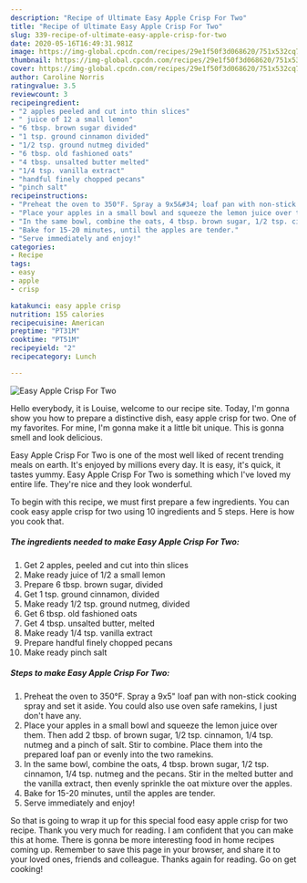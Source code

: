```yaml
---
description: "Recipe of Ultimate Easy Apple Crisp For Two"
title: "Recipe of Ultimate Easy Apple Crisp For Two"
slug: 339-recipe-of-ultimate-easy-apple-crisp-for-two
date: 2020-05-16T16:49:31.981Z
image: https://img-global.cpcdn.com/recipes/29e1f50f3d068620/751x532cq70/easy-apple-crisp-for-two-recipe-main-photo.jpg
thumbnail: https://img-global.cpcdn.com/recipes/29e1f50f3d068620/751x532cq70/easy-apple-crisp-for-two-recipe-main-photo.jpg
cover: https://img-global.cpcdn.com/recipes/29e1f50f3d068620/751x532cq70/easy-apple-crisp-for-two-recipe-main-photo.jpg
author: Caroline Norris
ratingvalue: 3.5
reviewcount: 3
recipeingredient:
- "2 apples peeled and cut into thin slices"
- " juice of 12 a small lemon"
- "6 tbsp. brown sugar divided"
- "1 tsp. ground cinnamon divided"
- "1/2 tsp. ground nutmeg divided"
- "6 tbsp. old fashioned oats"
- "4 tbsp. unsalted butter melted"
- "1/4 tsp. vanilla extract"
- "handful finely chopped pecans"
- "pinch salt"
recipeinstructions:
- "Preheat the oven to 350°F. Spray a 9x5&#34; loaf pan with non-stick cooking spray and set it aside. You could also use oven safe ramekins, I just don&#39;t have any."
- "Place your apples in a small bowl and squeeze the lemon juice over them. Then add 2 tbsp. of brown sugar, 1/2 tsp. cinnamon, 1/4 tsp. nutmeg and a pinch of salt. Stir to combine. Place them into the prepared loaf pan or evenly into the two ramekins."
- "In the same bowl, combine the oats, 4 tbsp. brown sugar, 1/2 tsp. cinnamon, 1/4 tsp. nutmeg and the pecans. Stir in the melted butter and the vanilla extract, then evenly sprinkle the oat mixture over the apples."
- "Bake for 15-20 minutes, until the apples are tender."
- "Serve immediately and enjoy!"
categories:
- Recipe
tags:
- easy
- apple
- crisp

katakunci: easy apple crisp 
nutrition: 155 calories
recipecuisine: American
preptime: "PT31M"
cooktime: "PT51M"
recipeyield: "2"
recipecategory: Lunch

---
```



![Easy Apple Crisp For Two](https://img-global.cpcdn.com/recipes/29e1f50f3d068620/751x532cq70/easy-apple-crisp-for-two-recipe-main-photo.jpg)

Hello everybody, it is Louise, welcome to our recipe site. Today, I'm gonna show you how to prepare a distinctive dish, easy apple crisp for two. One of my favorites. For mine, I'm gonna make it a little bit unique. This is gonna smell and look delicious.



Easy Apple Crisp For Two is one of the most well liked of recent trending meals on earth. It's enjoyed by millions every day. It is easy, it's quick, it tastes yummy. Easy Apple Crisp For Two is something which I've loved my entire life. They're nice and they look wonderful.


To begin with this recipe, we must first prepare a few ingredients. You can cook easy apple crisp for two using 10 ingredients and 5 steps. Here is how you cook that.

##### The ingredients needed to make Easy Apple Crisp For Two:

1. Get 2 apples, peeled and cut into thin slices
1. Make ready  juice of 1/2 a small lemon
1. Prepare 6 tbsp. brown sugar, divided
1. Get 1 tsp. ground cinnamon, divided
1. Make ready 1/2 tsp. ground nutmeg, divided
1. Get 6 tbsp. old fashioned oats
1. Get 4 tbsp. unsalted butter, melted
1. Make ready 1/4 tsp. vanilla extract
1. Prepare handful finely chopped pecans
1. Make ready pinch salt




##### Steps to make Easy Apple Crisp For Two:

1. Preheat the oven to 350°F. Spray a 9x5&#34; loaf pan with non-stick cooking spray and set it aside. You could also use oven safe ramekins, I just don&#39;t have any.
1. Place your apples in a small bowl and squeeze the lemon juice over them. Then add 2 tbsp. of brown sugar, 1/2 tsp. cinnamon, 1/4 tsp. nutmeg and a pinch of salt. Stir to combine. Place them into the prepared loaf pan or evenly into the two ramekins.
1. In the same bowl, combine the oats, 4 tbsp. brown sugar, 1/2 tsp. cinnamon, 1/4 tsp. nutmeg and the pecans. Stir in the melted butter and the vanilla extract, then evenly sprinkle the oat mixture over the apples.
1. Bake for 15-20 minutes, until the apples are tender.
1. Serve immediately and enjoy!




So that is going to wrap it up for this special food easy apple crisp for two recipe. Thank you very much for reading. I am confident that you can make this at home. There is gonna be more interesting food in home recipes coming up. Remember to save this page in your browser, and share it to your loved ones, friends and colleague. Thanks again for reading. Go on get cooking!
